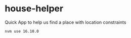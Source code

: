 # house-helper

Quick App to help us find a place with location constraints

```
nvm use 16.10.0
```
